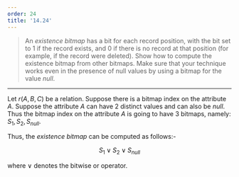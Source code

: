 ```yaml
---
order: 24
title: '14.24'
---
```

> An _existence bitmap_ has a bit for each record position, with the bit set to 
> $1$ if the record exists, and $0$ if there is no record at that position (for example, 
> if the record were deleted). Show how to compute the existence bitmap from other bitmaps. 
> Make sure that your technique works even in the presence of null values by using a bitmap
> for the value _null_. 

--------------------------------

Let $r(A, B, C)$ be a relation. Suppose there is a bitmap index on the attribute $A$. 
Suppose the attribute $A$ can have 2 distinct values and can also be _null_. Thus the bitmap 
index on the attribute $A$ is going to have 3 bitmaps, namely: $S_1, S_2, S_{null}$. 

Thus, the _existence bitmap_ can be computed as follows:-

$$
S_1 \vee S_2 \vee S_{null}
$$

where $\vee$ denotes the bitwise or operator. 
